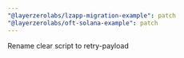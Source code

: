 ```yaml
---
"@layerzerolabs/lzapp-migration-example": patch
"@layerzerolabs/oft-solana-example": patch
---
```


Rename clear script to retry-payload
